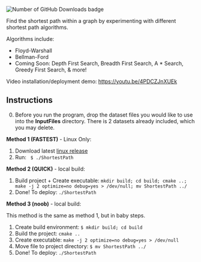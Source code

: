 ![Number of GitHub Downloads badge](https://img.shields.io/github/downloads/luisegarduno/Various-ShortestPath-Algorithms/total?color=pink&label=GitHub%20Downloads)

Find the shortest path within a graph by experimenting with different shortest path algorithms.

Algorithms include:
- Floyd-Warshall
- Bellman-Ford
- Coming Soon: Depth First Search, Breadth First Search, A * Search, Greedy First Search, & more!

Video installation/deployment demo: https://youtu.be/4PDCZJnXUEk

## Instructions

0. Before you run the program, drop the dataset files you would like to use into the __InputFiles__ directory. There is 2 datasets already included, which you may delete.

__Method 1 (FASTEST)__ - Linux Only:

1. Download latest [linux release](https://github.com/luisegarduno/Various-ShortestPath-Algorithms/releases/download/v1.0/LinuxRelease.zip)
2. Run: ` $ ./ShortestPath`

__Method 2 (QUICK)__ - local build:

1. Build project + Create executable: `mkdir build; cd build; cmake ..; make -j 2 optimize=no debug=yes > /dev/null; mv ShortestPath ../`
2. Done! To deploy: `./ShortestPath`

__Method 3 (noob)__ - local build:

This method is the same as method 1, but in baby steps.

1. Create build environment: `$ mkdir build; cd build` 
2. Build the project: `cmake ..`
3. Create executable: `make -j 2 optimize=no debug=yes > /dev/null`
4. Move file to project directory: `$ mv ShortestPath ../`
5. Done! To deploy: `./ShortestPath` 
